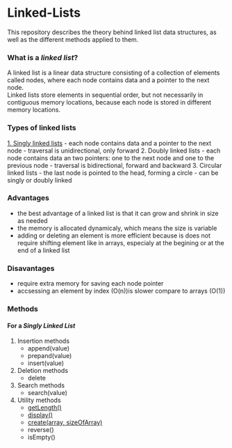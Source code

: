 # Linked-Lists
This repository describes the theory behind linked list data structures, as well as the different methods applied to them.

### What is a *linked list*?

A linked list is a linear data structure consisting of a collection of elements called nodes, where each node contains data and a pointer to the next node.<br>
Linked lists store elements in sequential order, but not necessarily in contiguous memory locations, because each node is stored in different memory locations.

### Types of linked lists

[1. Singly linked lists](https://github.com/SamiIonesi/Singly_Linked_Lists/tree/main)
    - each node contains data and a pointer to the next node
    - traversal is unidirectional, only forward
2. Doubly linked lists
    - each node contains data an two pointers: one to the next node and one to the previous node
    - traversal is bidirectional, forward and backward
3. Circular linked lists
    - the last node is pointed to the head, forming a circle
    - can be singly or doubly linked

### Advantages

- the best advantage of a linked list is that it can grow and shrink in size as needed
- the memory is allocated dynamicaly, which means the size is variable
- adding or deleting an element is more efficient because is does not require shifting element like in arrays, especialy at the begining or at the end of a linked list

### Disavantages

- require extra memory for saving each node pointer
- accsessing an element by index (O(n))is slower compare to arrays (O(1))

### Methods
#### For a *Singly Linked List*

1. Insertion methods
   - append(value)
   - prepand(value)
   - insert(value)
2. Deletion methods
   - delete
3. Search methods
   - search(value)
4. Utility methods
   - [getLength()](https://github.com/SamiIonesi/Singly_Linked_Lists/blob/main/README.md#getlength)
   - [display()](https://github.com/SamiIonesi/Singly_Linked_Lists/blob/main/README.md#--display)
   - [create(array, sizeOfArray)](https://github.com/SamiIonesi/Singly_Linked_Lists/blob/main/README.md#--createarray-sizeofarray)
   - reverse()
   - isEmpty()
